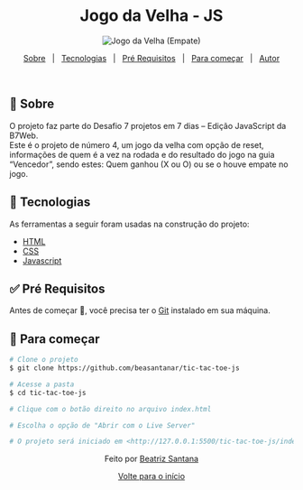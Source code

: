 <h1 align="center">Jogo da Velha - JS</h1>

<div align="center" id="top"> 
  <img src="https://user-images.githubusercontent.com/72886481/128567130-362fdb84-b186-43b1-a13c-e43151bb8b63.png" alt="Jogo da Velha (Empate)" />
</div>

<p align="center">
  <a href="#dart-about">Sobre</a> &#xa0; | &#xa0; 
  <a href="#rocket-technologies">Tecnologias</a> &#xa0; | &#xa0;
  <a href="#white_check_mark-requirements">Pré Requisitos</a> &#xa0; | &#xa0;
  <a href="#checkered_flag-starting">Para começar</a> &#xa0; | &#xa0;
  <a href="https://github.com/beasantanar" target="_blank">Autor</a>
</p>

<br>

## :dart: Sobre

O projeto faz parte do Desafio 7 projetos em 7 dias – Edição JavaScript da B7Web. <br>
Este é o projeto de número 4, um jogo da velha com opção de reset, informações de quem é a vez na rodada e do resultado do jogo na guia “Vencedor”, sendo estes: Quem ganhou (X ou O) ou se o houve empate no jogo.

## :rocket: Tecnologias

As ferramentas a seguir foram usadas na construção do projeto:

- [HTML](https://devdocs.io/html/)
- [CSS](https://devdocs.io/css/)
- [Javascript](https://devdocs.io/javascript/)

## :white_check_mark: Pré Requisitos

Antes de começar 🏁, você precisa ter o [Git](https://git-scm.com) instalado em sua máquina.

## :checkered_flag: Para começar

```bash
# Clone o projeto
$ git clone https://github.com/beasantanar/tic-tac-toe-js

# Acesse a pasta
$ cd tic-tac-toe-js

# Clique com o botão direito no arquivo index.html

# Escolha o opção de "Abrir com o Live Server"

# O projeto será iniciado em <http://127.0.0.1:5500/tic-tac-toe-js/index.html>
```

<p align="center">Feito por <a href="https://github.com/beasantanar" target="_blank">Beatriz Santana</a></p>

<p align="center"><a href="#top">Volte para o início</a></p>
